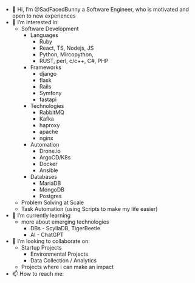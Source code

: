 - 👋 Hi, I’m @SadFacedBunny a Software Engineer, who is motivated and open to new experiences
- 👀 I’m interested in:
    - Software Development 
        - Languages 
          - Ruby 
          - React, TS, Nodejs, JS
          - Python, Mircopython,
          - RUST, perl, c/c++, C#, PHP
        - Frameworks
          - django
          - flask
          - Rails
          - Symfony
          - fastapi
        - Technologies
          - RabbitMQ
          - Kafka
          - haproxy
          - apache
          - nginx
        - Automation
          - Drone.io
          - ArgoCD/K8s
          - Docker
          - Ansible
        - Databases
          - MariaDB
          - MongoDB
          - Postgres          
    - Problem Solving at Scale
    - Task Automation (using Scripts to make my life easier)
- 🌱 I’m currently learning
    - more about emerging technologies
        - DBs - ScyllaDB, TigerBeetle
        - AI - ChatGPT         
- 💞️ I’m looking to collaborate on:
    - Startup Projects
        - Environmental Projects 
        - Data Collection / Analytics 
    - Projects where i can make an impact  
- 📫 How to reach me:
       

<!---
SadFacedBunny/SadFacedBunny is a ✨ special ✨ repository because its `README.md` (this file) appears on your GitHub profile.
You can click the Preview link to take a look at your changes.
--->
